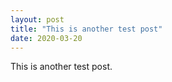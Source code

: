 ```yaml
---
layout: post
title: "This is another test post"
date: 2020-03-20
---
```


This is another test post.